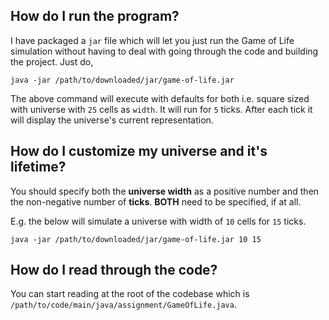 How do I run the program?
---
I have packaged a `jar` file which will let you just run the Game of Life simulation without having to deal with going 
through the code and building the project. Just do,

```java -jar /path/to/downloaded/jar/game-of-life.jar```

The above command will execute with defaults for both i.e. square sized with universe with `25` cells as `width`. It will 
run for `5` ticks. After each tick it will display the universe's current representation.


How do I customize my universe and it's lifetime?
---
You should specify both the **universe width** as a positive number and then the non-negative number of **ticks**. **BOTH** 
need to be specified, if at all.  
 
E.g. the below will simulate a universe with width of `10` cells for `15` ticks.
 
```java -jar /path/to/downloaded/jar/game-of-life.jar 10 15```  
  

How do I read through the code?
---
You can start reading at the root of the codebase which is `/path/to/code/main/java/assignment/GameOfLife.java`.